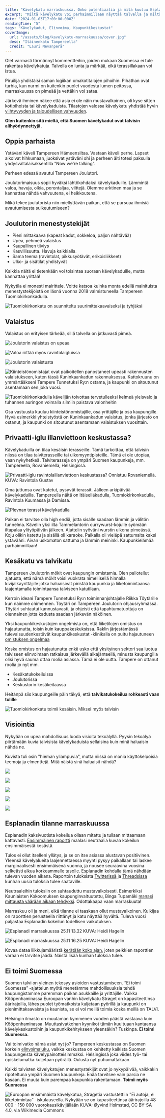 ```yaml
---
title: "Kävelykatu marraskuussa. Onko potentiaalia ja mitä kuuluu Esplanadille?"
excerpt: "Miltä kävelykatu voi parhaimmillaan näyttää talvella ja miltä Esplanadi näyttää marraskuussa?"
date: "2024-01-03T17:00:00.000Z"
readingTime: "5"
tags: "Kävelykadut, Elinvoima, Kaupunkikeskustat"
coverImage:
  url: "/assets/blog/kavelykatu-marraskuussa/cover.jpg"
  desc: "Itäinenkatu Tampereella"
  credit: "Lauri Nevanperä"
---
```


Olet varmasti törmännyt kommentteihin, joiden mukaan Suomessa ei tule rakentaa kävelykatuja. Talvella on lunta ja märkää, eikä terassillakaan voi istua.

Piruilija yhdistäisi saman logiikan omakotitalojen pihoihin. Pihathan ovat turhia, kun nurmi on kuitenkin puolet vuodesta lumen peitossa, marraskuussa on pimeää ja vettäkin voi sataa.

Järkevä ihminen näkee että asia ei ole näin mustavalkoinen, oli kyse sitten kotipihoista tai kävelykaduista. Tilastojen valossa kävelykatu yhdistää hyvin [viihtyvyyden ja taloudellisen vahvuuden](https://www.laurinevanpera.fi/posts/yrittajat-ja-data).

**Olen kuitenkin sitä mieltä, että Suomen kävelykadut ovat talvisin alihyödynnettyjä.**

## Oppia parhaista

Ystäväni käveli Tampereen Hämeensiltaa. Vastaan käveli perhe. Lapset alkoivat hihkumaan, juoksivat ystäväni ohi ja perheen äiti totesi paksulla yhdysvaltalaisaksentilla "Now we're talking".

Perheen edessä avautui Tampereen Joulutori.

Joulutorimaisuus sopii hyväksi lähtökohdaksi kävelykaduille. Lämmintä valoa, havuja, olkia, porontaljaa, vilttejä. Olemme arktinen maa ja se kannattaa nähdä vahvuutena, ei heikkoutena.

Mikä tekee joulutorista niin miellyttävän paikan, että se pursuaa ihmisiä avautumisesta sulkeutumiseen?

<youtube videoid="8nU2C-8BkCg" caption="Kävely Tampereen Joulutorin läpi"></youtube>

## Joulutorin menestystekijät

- Pieni mittakaava (kapeat kadut, sokkeloa, paljon nähtävää)
- Upea, pehmeä valaistus
- Kaupallinen tiiviys
- Kasvillisuutta. Havuja kaikkialla.
- Sama teema (ravintolat, pikkusyötävät, erikoisliikkeet)
- Ulko- ja sisätilat yhdistyvät

Kaikkia näitä ei tietenkään voi toisintaa suoraan kävelykaduille, mutta kannattaa yrittää!

Nykytila ei monesti mairittele. Voitte katsoa kuinka monta edellä mainituista menestystekijöistä on läsnä vuonna 2018 valmistuneella Tampereen Tuomiokirkonkadulla.

![Tuomiokirkonkatu on suunniteltu suurimittakaavaiseksi ja tyhjäksi](/assets/blog/kavelykatu-marraskuussa/tuomiokirkonkatu-illalla.jpg)

## Valaistus

Valaistus on erityisen tärkeää, sillä talvella on jatkuvasti pimeä.

![Joulutorin valaistus on upeaa](/assets/blog/kavelykatu-marraskuussa/joulutori-terassi2.jpg)

![Valoa riittää myös ravintolaigluissa](/assets/blog/kavelykatu-marraskuussa/joulutori-terassi.jpg)

![Joulutorin valaistusta](/assets/blog/kavelykatu-marraskuussa/joulutori-valo.jpg)

![Kiinteistönomistajat ovat paikoitellen panostaneet upeasti rakennusten valaistukseen, kuten tässä Kuninkaankadun rakennuksessa. Kattokruunu on ymmärtääkseni Tampere Tunnetuksi Ry:n ostama, ja kaupunki on sitoutunut asentamaan sen joka vuosi.](/assets/blog/kavelykatu-marraskuussa/valaistus-kruunu.jpg)

![Tuomiokirkonkadulla kävelijän toivottaa tervetulleeksi kelmeä yleisvalo ja tuhannen auringon voimalla silmiin paistava valonheitin](/assets/blog/kavelykatu-marraskuussa/tuomiokirkonkatu-talvi.jpg)

Osa vastuusta kuuluu kiinteistönomistajille, osa yrittäjille ja osa kaupungille. Hyvä esimerkki yhteistyöstä on Kuninkaankadun valaistus, jonka järjestö on ostanut, ja kaupunki on sitoutunut asentamaan valaistuksen vuosittain.

## Privaatti-iglu illanviettoon keskustassa?

Kävelykaduilla on tilaa kesäisin terasseille. Tämä tarkoittaa, että talvisin niissä on tilaa talviterasseille tai ulkomyyntipisteille. Tämä ei ole utopiaa, vaan nykyhetkeä. Talviterasseja on ympäri Suomen kaupunkeja, mm. Tampereella, Rovaniemellä, Helsingissä.

![Privaatti-iglu ravintolaillanviettoon keskustassa? Onnistuu Rovaniemellä. KUVA: [Ravintola Gustav](https://www.gustavkitchenbar.fi/fi/iglu)](/assets/blog/kavelykatu-marraskuussa/gustav-2.jpeg)

Oma juttunsa ovat katetut, pysyvät terassit. Jälleen arkipäivää kävelykaduilla. Tampereella näitä on Itäiselläkadulla, Tuomiokirkonkadulla, Ravintola Kuumassa ja Damissa.

![Plevnan terassi kävelykadulla](/assets/blog/kavelykatu-marraskuussa/plevna-terassi.jpg)

Paikan ei tarvitse olla high endiä, jotta sisälle saadaan lämmin ja välitön tunnelma. Kävelin yksi ilta Tammelantorin currywurst-kojulle syömään iltapalaa ylityöpäivän jälkeen. Ajattelin syöväni wurstin ulkona pimeässä. Koju olikin katettu ja sisällä oli karaoke. Paikalla oli vieläpä sattumalta kaksi ystävääni. Aivan uskomaton sattuma ja lämmin meininki. Kaupunkielämää parhaimmillaan!

<youtube videoid="O1TMeQjseK4" caption="Tammelantorin currywurst. Vahva suositus!"></youtube>

## Kesäkatu vs talvikatu

Tampereen Joulutorin mökit ovat kaupungin omistamia. Olen pallotellut ajatusta, että nämä mökit voisi vuokrata nimellisellä hinnalla kivijalkayrittäjille jotka haluaisivat piristää kaupunkia ja liiketoimintaansa laajentamalla toimintaansa talviseen katutilaan.

Kerroin ideani Tampere Tunnetuksi Ry:n toiminnanjohtajalle Riikka Töytärille kun näimme ohimennen. Töytäri on Tampereen Joulutorin ohjausryhmässä. Töytäri suhtautui kannustavasti, ja ohjeisti että tapahtumatuottaja on olennainen jotta kadusta saadaan järkevän näköinen.

Yksi kaupunkikeskustojen ongelmista on, että liiketilojen omistus on hajautunutta, toisin kuin kauppakeskuksissa. Raklin järjestämässä tulevaisuudenkestävät kaupunkikeskustat -klinikalla on puitu hajautuneen [omistuksen ongelmaa](https://view.taiqa.com/rakli/tulevaisuuden-kaupunkikeskustat-tulosraportti-2023#/page=14)

Koska omistus on hajautunutta enkä usko että yksityinen sektori saa luotua talviseen elinvoimaan ratkaisua järkevällä aikajänteellä, minusta kaupungilla olisi hyvä sauma ottaa roolia asiassa. Tämä ei ole uutta. Tampere on ottanut roolia jo nyt mm.

- Kesäkatukokeiluissa
- Joulutorissa
- Keskustorin kesäkeitaassa

Heitänpä siis kaupungeille päin täkyä, että **talvikatukokeilua rohkeasti vaan tulille**

![Tuomiokirkonkatu toimii kesäisin. Miksei myös talvisin](/assets/blog/kavelykatu-marraskuussa/tkk-kesa.jpg)

## Visiointia

Nykyään on upea mahdollisuus luoda visioita tekoälyllä. Pyysin tekoälyä piirtämään kuvia talvisista kävelykaduista sellaisina kuin minä haluaisin nähdä ne.

Kuvista tuli osin "hieman yliampuvia", mutta niissä on monia käyttökelpoisia teemoja ja elmenttejä. Mitä näistä sinä haluaisit nähdä?

![](/assets/blog/kavelykatu-marraskuussa/bing-3.jpeg)

![](/assets/blog/kavelykatu-marraskuussa/bing-2.jpeg)

![](/assets/blog/kavelykatu-marraskuussa/bing-1.jpeg)

![](/assets/blog/kavelykatu-marraskuussa/bing-4.jpeg)

![](/assets/blog/kavelykatu-marraskuussa/bing-5.jpeg)

## Esplanadin tilanne marraskuussa

Esplanadin kaksivuotista kokeilua ollaan mitattu ja tullaan mittaamaan kattavasti. [Ensimmäinen raportti](https://www.hel.fi/static/liitteet/kaupunkiymparisto/uutiset/2023/Esplanadien-maaraaikaisen-kokeilun-elinvoimavaikutusten-seuranta_raporttijakso1_30.10.2023.pdf) maalasi neutraalia kuvaa kokeilun ensimmäisestä kesästä.

Tulos ei ollut itselleni yllätys, ja se on itse asiassa alustavan positiivinen. Yleensä kävelyalueita laajennettaessa myynti pysyy paikallaan tai laskee marginaalisesti ensimmäisenä vuonna, ja nousee seuraavina vuosina selkeästi alkua korkeammalle [tasolle](https://www.fcg.fi/nakemyksia/kavelykatujen-lisaaminen-keskusteluttaa-mita-tiedamme-vaikutuksista-kivijalkakauppoihin/). Esplanadin kohdalla tämä nähdään tulevan vuoden aikana. Raportoin tuloksista [Twitterissä](https://twitter.com/LauriNevanpera) ja [Threadsissa](https://www.threads.net/@laurinevanpera) kunhan uusia tuloksia tulee saataville.

Neutraaleihin tuloksiin on suhtauduttu mustavalkoisesti. Esimerkiksi Kauniaisten Kokoomuksen kaupunginvaltuutettu, Binga Tupamäki [manasi mittausta väärään aikaan tehdyksi](https://twitter.com/bingatupamaki/status/1719675453059797309). Odottakaapa vaan marraskuuta!

Marraskuu oli ja meni, eikä tilanne ei taaskaan ollut mustavalkoinen. Kulkijaa on raporttien perusteella riittänyt ja katu näyttää hyvältä. Tuleva vuosi paljastaa Esplanadin kokeilun todellisen vaikutuksen.

![Esplanadi marraskuussa 25.11 13.32  KUVA: [Heidi Hagelin](https://twitter.com/HagelinHeidi/status/1728444278366412956)](/assets/blog/kavelykatu-marraskuussa/esplanadi-heidi-hagelin-1.jpeg)

![Esplanadi marraskuussa 25.11 16.25 KUVA: [Heidi Hagelin](https://twitter.com/HagelinHeidi/status/1728444278366412956)](/assets/blog/kavelykatu-marraskuussa/esplanadi-heidi-hagelin-2.jpeg)

Kovaa dataa liikkujamääristä [kerätään koko ajan](https://www.hel.fi/fi/kaupunkiymparisto-ja-liikenne/kaupunkisuunnittelu-ja-rakentaminen/hae-suunnitelmia-ja-hankkeita/keskustan-uudet-kavelyalueet), joten pelkkien raporttien varaan ei tarvitse jäädä. Näistä lisää kunhan tuloksia tulee.

## Ei toimi Suomessa

Suomen talvi on yleinen tekosyy asioiden vastustamiseen. “Ei toimi Suomessa” -ajattelun myötä menetämme mahdollisuuksia tehdä kaupungistamme paremman paikan asukkaille ja yrittäjille. Vaikka Kööpenhaminassa Euroopan vanhin kävelykatu Strøget on kapasiteettinsa äärirajoilla, lähes puolet työmatkoista kuljetaan pyörillä ja kaupunki on pienimittakaavaista ja kaunista, se ei voi meillä toimia koska meillä on TALVI.

Helsingin ilmasto on muutaman kymmenen vuoden päästä vastaava kuin Kööpenhaminassa. Muuttasivatkohan kyynikot tämän kuultuaan kantaansa kävelykeskustoihin ja kaupunkikehitykseen yleensäkin? Tuskinpa. **Ei toimi Suomessa.**

Vai toimivatko nämä asiat nyt jo? Tampereen keskustassa on Suomen korkein [elinvoimaluku](https://www.salokorpi.com/wp-content/uploads/2023/05/EKK-Suomen-TOP-12-elinvoimaiset-kaupunkikeskustat.pdf), vaikka keskustaa on kehitetty kaikista Suomen kaupungeista kävelypainotteisimmaksi. Helsingissä joka viides työ- tai opiskelumatka kuljetaan pyörällä. Oulusta nyt puhumattakaan.

Kaikki talvisten kävelykatujen menestystekijät ovat jo nykypäivää, vaikkakin ripoteltuna ympäri Suomen kaupunkeja. Enää tarvitsee vain parsia ne kasaan. Ei muuta kuin parempaa kaupunkia rakentamaan. **Toimii myös Suomessa**

![Euroopan ensimmäistä kävelykatua, Strøgetia vastustettiin "Ei autoja, ei liiketoimintaa" -iskulauseella. Nykyään se on kapasiteettinsa äärirajoilla 48 000 - 150 000 vuorokausikävijällään KUVA: Øyvind Holmstad, [CC BY-SA 4.0](https://creativecommons.org/licenses/by-sa/4.0), via Wikimedia Commons](/assets/blog/kavelykatu-marraskuussa/stroget.jpeg)
